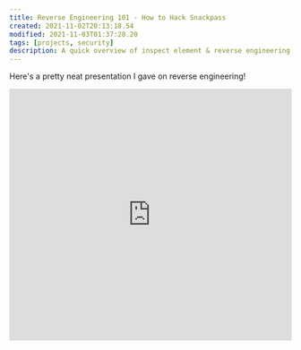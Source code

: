 ```yaml
---
title: Reverse Engineering 101 - How to Hack Snackpass
created: 2021-11-02T20:13:18.54
modified: 2021-11-03T01:37:28.20
tags: [projects, security]
description: A quick overview of inspect element & reverse engineering.
---
```


Here's a pretty neat presentation I gave on reverse engineering!

<style>
.responsive-wrap iframe{ max-width: 100%;}
</style>

<div class="responsive-wrap">
    <!-- this is the embed code provided by Google -->
<iframe src="https://docs.google.com/presentation/d/e/2PACX-1vTdvBVU3WVpGb_D5KzsAgBsvSb18WsP6WRqZEIcc5Paj-535Jl1_FTy1G9O8XjxurA7xyEF_QcEPKkB/embed?start=false&loop=false&delayms=60000" frameborder="0" width="100%" height="450" allowfullscreen="true" mozallowfullscreen="true" webkitallowfullscreen="true"></iframe>
  <!-- Google embed ends -->
</div>


